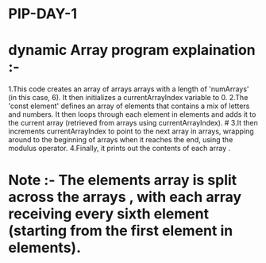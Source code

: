 # PIP-DAY-1
# dynamic Array program explaination :-
1.This code creates an array of arrays arrays with a length of 'numArrays' (in this case, 6). It then initializes a currentArrayIndex variable to 0.
2.The 'const element' defines an array of elements that contains a mix of letters and numbers. It then loops through each element in elements and adds it to the current array (retrieved from arrays using currentArrayIndex). # 3.It then increments currentArrayIndex to point to the next array in arrays, wrapping around to the beginning of arrays when it reaches the end, using the modulus operator.
4.Finally, it prints out the contents of each array .


# Note :- The elements array is split across the arrays , with each array receiving every sixth element (starting from the first element in elements).
